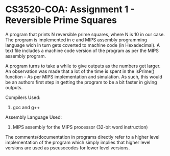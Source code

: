 # CS3520-COA: Assignment 1 - Reversible Prime Squares

A program that prints N reversible prime squares, where N is 10 in our case.
The program is implemented in c and MIPS assembly programming language wich in turn gets coverted to machine code (in Hexadecimal). 
A text file includes a machine code version of the program as per the MIPS assembly program.

A program turns to take a while to give outputs as the numbers get larger.
An observation was made that a lot of the time is spent in the isPrime() function - As per MIPS implementation and simulation. 
As such, this would be an authors first step in getting the program to be a bit faster in giving outputs.

Compilers Used:
1. gcc and g++

Assembly Language Used:
1. MIPS assembly for the MIPS processor (32-bit word instruction)

The comments/documentation in programs directly refer to a higher level implementation of the program
which simply implies that higher level versions are used as pseusocodes for lower level versions.